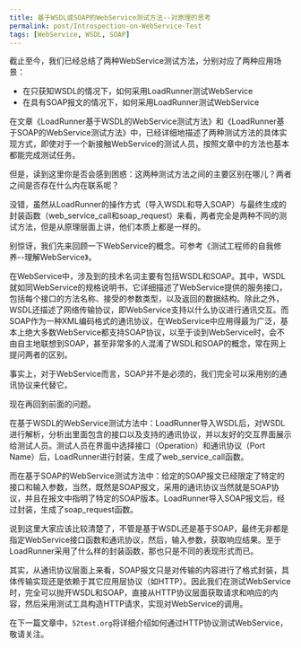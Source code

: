 ```yaml
---
title: 基于WSDL或SOAP的WebService测试方法--对原理的思考
permalink: post/Introspection-on-WebService-Test
tags: [WebService, WSDL, SOAP]
---
```


截止至今，我们已经总结了两种WebService测试方法，分别对应了两种应用场景：

- 在只获知WSDL的情况下，如何采用LoadRunner测试WebService
- 在具有SOAP报文的情况下，如何采用LoadRunner测试WebService

在文章《LoadRunner基于WSDL的WebService测试方法》和《LoadRunner基于SOAP的WebService测试方法》中，已经详细地描述了两种测试方法的具体实现方式，即使对于一个新接触WebService的测试人员，按照文章中的方法也基本都能完成测试任务。

但是，读到这里你是否会感到困惑：这两种测试方法之间的主要区别在哪儿？两者之间是否存在什么内在联系呢？

没错，虽然从LoadRunner的操作方式（导入WSDL和导入SOAP）与最终生成的封装函数（web_service_call和soap_request）来看，两者完全是两种不同的测试方法，但是从原理层面上讲，他们本质上都是一样的。

别惊讶，我们先来回顾一下WebService的概念。可参考《测试工程师的自我修养--理解WebService》。

在WebService中，涉及到的技术名词主要有包括WSDL和SOAP。其中，WSDL就如同WebService的规格说明书，它详细描述了WebService提供的服务接口，包括每个接口的方法名称、接受的参数类型，以及返回的数据结构。除此之外，WSDL还描述了网络传输协议，即WebService支持以什么协议进行通讯交互。而SOAP作为一种XML编码格式的通讯协议，在WebService中应用得最为广泛，基本上绝大多数WebService都支持SOAP协议，以至于谈到WebService时，会不由自主地联想到SOAP，甚至非常多的人混淆了WSDL和SOAP的概念，常在网上提问两者的区别。

事实上，对于WebService而言，SOAP并不是必须的，我们完全可以采用别的通讯协议来代替它。

现在再回到前面的问题。

在基于WSDL的WebService测试方法中：LoadRunner导入WSDL后，对WSDL进行解析，分析出里面包含的接口以及支持的通讯协议，并以友好的交互界面展示给测试人员。测试人员在界面中选择接口（Operation）和通讯协议（Port Name）后，LoadRunner进行封装，生成了web_service_call函数。

而在基于SOAP的WebService测试方法中：给定的SOAP报文已经限定了特定的接口和输入参数，当然，既然是SOAP报文，采用的通讯协议当然就是SOAP协议，并且在报文中指明了特定的SOAP版本。LoadRunner导入SOAP报文后，经过封装，生成了soap_request函数。

说到这里大家应该比较清楚了，不管是基于WSDL还是基于SOAP，最终无非都是指定WebService接口函数和通讯协议，然后，输入参数，获取响应结果。至于LoadRunner采用了什么样的封装函数，那也只是不同的表现形式而已。

其实，从通讯协议层面上来看，SOAP报文只是对传输的内容进行了格式封装，具体传输实现还是依赖于其它应用层协议（如HTTP）。因此我们在测试WebService时，完全可以抛开WSDL和SOAP，直接从HTTP协议层面获取请求和响应的内容，然后采用测试工具构造HTTP请求，实现对WebService的调用。

在下一篇文章中，`52test.org`将详细介绍如何通过HTTP协议测试WebService，敬请关注。

